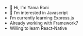 - 👋 Hi, I’m Yama Roni
- 👀 I’m interested in Javascript
- I’m currently learning Express.js
- Already working with Framework7
- Willing to learn React-Native

<!---
coroman/coroman is a ✨ special ✨ repository because its `README.md` (this file) appears on your GitHub profile.
You can click the Preview link to take a look at your changes.
--->
